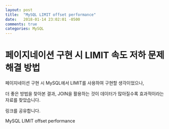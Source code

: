 ```yaml
---
layout: post
title:  "MySQL LIMIT offset performance"
date:   2018-01-14 23:02:01 -0500
comments: true
categories: MySQL
---
```


# 페이지네이션 구현 시 LIMIT 속도 저하 문제 해결 방법

페이지네이션 구현 시 MySQL에서 LIMIT를 사용하여 구현할 생각이었으나,

더 좋은 방법을 찾아본 결과, JOIN을 활용하는 것이 데이터가 많아질수록 효과적이라는 자료를 찾았습니다.

링크를 공유합니다.

MySQL LIMIT offset performance